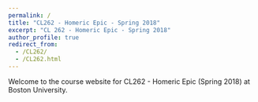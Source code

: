 ```yaml
---
permalink: /
title: "CL262 - Homeric Epic - Spring 2018"
excerpt: "CL 262 - Homeric Epic - Spring 2018"
author_profile: true
redirect_from: 
  - /CL262/
  - /CL262.html
---
```


Welcome to the course website for CL262 - Homeric Epic (Spring 2018) at Boston University.